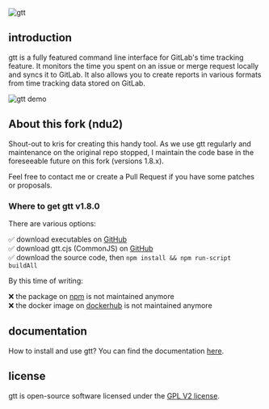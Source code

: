 ![gtt](preview/icon.png)


## introduction

gtt is a fully featured command line interface for GitLab's time tracking feature. It monitors the time you spent on an issue or merge request locally and syncs it to GitLab. It also allows you to create reports in various formats from time tracking data stored on GitLab.

![gtt demo](preview/demo.gif)

## About this fork (ndu2)

Shout-out to kris for creating this handy tool. As we use gtt regularly and maintenance on the original repo stopped, I maintain the code base in the foreseeable future on this fork (versions 1.8.x).

Feel free to contact me or create a Pull Request if you have some patches or proposals.

### Where to get gtt v1.8.0

There are various options:

 ✅ download executables on [GitHub](https://github.com/ndu2/gitlab-time-tracker/releases)  
 ✅ download gtt.cjs (CommonJS) on [GitHub](https://github.com/ndu2/gitlab-time-tracker/releases)  
 ✅ download the source code, then `npm install && npm run-script buildAll`

By this time of writing:

 ❌ the package on [npm](https://www.npmjs.com/package/gitlab-time-tracker) is not maintained anymore  
 ❌ the docker image on [dockerhub](https://hub.docker.com/r/kriskbx/gitlab-time-tracker) is not maintained anymore  


## documentation

How to install and use gtt? You can find the documentation [here](https://github.com/kriskbx/gitlab-time-tracker/blob/master/documentation.md).

## license

gtt is open-source software licensed under the [GPL V2 license](https://github.com/kriskbx/gitlab-time-tracker/blob/master/LICENSE).
